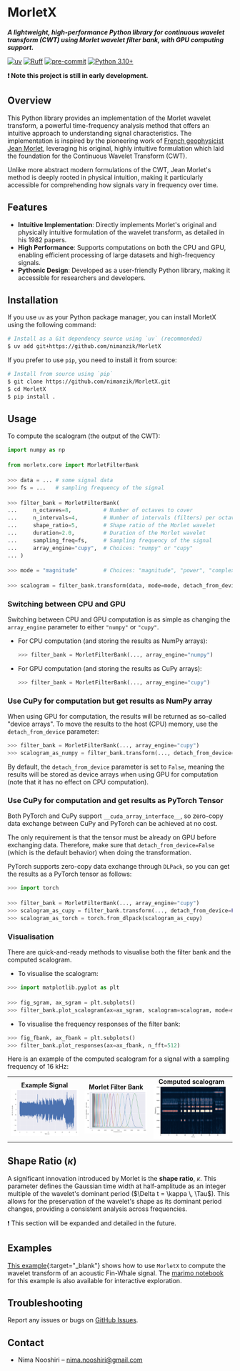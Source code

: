 # MorletX

***A lightweight, high-performance Python library for continuous wavelet transform (CWT) using Morlet wavelet filter bank, with GPU computing support.***

[![uv](https://img.shields.io/endpoint?url=https://raw.githubusercontent.com/astral-sh/uv/main/assets/badge/v0.json)](https://github.com/astral-sh/uv)
[![Ruff](https://img.shields.io/endpoint?url=https://raw.githubusercontent.com/astral-sh/ruff/main/assets/badge/v2.json)](https://github.com/astral-sh/ruff)
[![pre-commit](https://img.shields.io/badge/pre--commit-enabled-brightgreen?logo=pre-commit&logoColor=white)](https://pre-commit.com/)
[![Python 3.10+](https://img.shields.io/badge/Python-3.12+-blue.svg)](https://python.org/)

**❗ Note this project is still in early development.**

## Overview

This Python library provides an implementation of the Morlet wavelet transform, a powerful time-frequency analysis method that offers an intuitive approach to understanding signal characteristics. The implementation is inspired by the pioneering work of [French geophysicist Jean Morlet](https://en.wikipedia.org/wiki/Jean_Morlet), leveraging his original, highly intuitive formulation which laid the foundation for the Continuous Wavelet Transform (CWT).

Unlike more abstract modern formulations of the CWT, Jean Morlet's method is deeply rooted in physical intuition, making it particularly accessible for comprehending how signals vary in frequency over time.

## Features

- **Intuitive Implementation**: Directly implements Morlet's original and physically intuitive formulation of the wavelet transform, as detailed in his 1982 papers.
- **High Performance**: Supports computations on both the CPU and GPU, enabling efficient processing of large datasets and high-frequency signals.
- **Pythonic Design**: Developed as a user-friendly Python library, making it accessible for researchers and developers.

## Installation

If you use `uv` as your Python package manager, you can install MorletX using the following command:

```bash
# Install as a Git dependency source using `uv` (recommended)
$ uv add git+https://github.com/nimanzik/MorletX
```

If you prefer to use `pip`, you need to install it from source:

```bash
# Install from source using `pip`
$ git clone https://github.com/nimanzik/MorletX.git
$ cd MorletX
$ pip install .
```

## Usage

To compute the scalogram (the output of the CWT):

```python
import numpy as np

from morletx.core import MorletFilterBank

>>> data = ... # some signal data
>>> fs = ...   # sampling frequency of the signal

>>> filter_bank = MorletFilterBank(
...     n_octaves=8,          # Number of octaves to cover
...     n_intervals=4,        # Number of intervals (filters) per octave
...     shape_ratio=5,        # Shape ratio of the Morlet wavelet
...     duration=2.0,         # Duration of the Morlet wavelet
...     sampling_freq=fs,     # Sampling frequency of the signal
...     array_engine="cupy",  # Choices: "numpy" or "cupy"
... )

>>> mode = "magnitude"        # Choices: "magnitude", "power", "complex"

>>> scalogram = filter_bank.transform(data, mode=mode, detach_from_device=True)
```

### Switching between CPU and GPU

Switching between CPU and GPU computation is as simple as changing the `array_engine` parameter to either `"numpy"` or `"cupy"`.

- For CPU computation (and storing the results as NumPy arrays):

    ```python
    >>> filter_bank = MorletFilterBank(..., array_engine="numpy")
    ```

- For GPU computation (and storing the results as CuPy arrays):

    ```python
    >>> filter_bank = MorletFilterBank(..., array_engine="cupy")
    ```

### Use CuPy for computation but get results as NumPy array

When using GPU for computation, the results will be returned as so-called "device arrays". To move the results to the host (CPU) memory, use the `detach_from_device` parameter:

```python
>>> filter_bank = MorletFilterBank(..., array_engine="cupy")
>>> scalogram_as_numpy = filter_bank.transform(..., detach_from_device=True)
```

By default, the `detach_from_device` parameter is set to `False`, meaning the results will be stored as device arrays when using GPU for computation (note that it has no effect on CPU computation).

### Use CuPy for computation and get results as PyTorch Tensor

Both PyTorch and CuPy support `__cuda_array_interface__`, so zero-copy data exchange between CuPy and PyTorch can be achieved at no cost.

The only requirement is that the tensor must be already on GPU before exchanging data. Therefore, make sure that `detach_from_device=False` (which is the default behavior) when doing the transformation.

PyTorch supports zero-copy data exchange through `DLPack`, so you can get the results as a PyTorch tensor as follows:

```python
>>> import torch

>>> filter_bank = MorletFilterBank(..., array_engine="cupy")
>>> scalogram_as_cupy = filter_bank.transform(..., detach_from_device=False)
>>> scalogram_as_torch = torch.from_dlpack(scalogram_as_cupy)
```

### Visualisation

There are quick-and-ready methods to visualise both the filter bank and the computed scalogram.

- To visualise the scalogram:

```python
>>> import matplotlib.pyplot as plt

>>> fig_sgram, ax_sgram = plt.subplots()
>>> filter_bank.plot_scalogram(ax=ax_sgram, scalogram=scalogram, mode=mode)
```

- To visualise the frequency responses of the filter bank:

```python
>>> fig_fbank, ax_fbank = plt.subplots()
>>> filter_bank.plot_responses(ax=ax_fbank, n_fft=512)
```

Here is an example of the computed scalogram for a signal with a sampling frequency of 16 kHz:

<div align="center">
<table>
<tr>
<td align="center">
<strong>Example Signal</strong><br>
<img src="docs/assets/images/01_example_signal.png" alt="Example Signal" width="100%">
</td>
<td align="center">
<strong>Morlet Filter Bank</strong><br>
<img src="docs/assets/images/02_filter_bank.png" alt="Morlet Filter Bank" width="100%">
</td>
<td align="center">
<strong>Computed scalogram</strong><br>
<img src="docs/assets/images/03_scalogram.png" alt="Computed scalogram" width="100%">
</td>
</tr>
</table>
</div>

## Shape Ratio ($\kappa$)

A significant innovation introduced by Morlet is the **shape ratio**, $\kappa$. This parameter defines the Gaussian time width at half-amplitude as an integer multiple of the wavelet's dominant period ($\Delta t = \kappa \, \Tau$). This allows for the preservation of the wavelet's shape as its dominant period changes, providing a consistent analysis across frequencies.

❗ This section will be expanded and detailed in the future.

## Examples

<!-- markdownlint-disable-next-line MD033 -->
[This example](https://nimanzik.github.io/MorletX/assets/htmls/basic_example.html){:target="_blank"} shows how to use `MorletX` to compute the wavelet transform of an acoustic Fin-Whale signal. The [marimo notebook](examples/marimo_notebooks/basic_example.py) for this example is also available for interactive exploration.

## Troubleshooting

Report any issues or bugs on [GitHub Issues](https://github.com/nimanzik/MorletX/issues).

## Contact

- Nima Nooshiri – [nima.nooshiri@gmail.com](mailto:nima.nooshiri@gmail.com)

